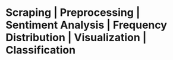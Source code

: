 # Scraping | Preprocessing | Sentiment Analysis | Frequency Distribution | Visualization | Classification
 
